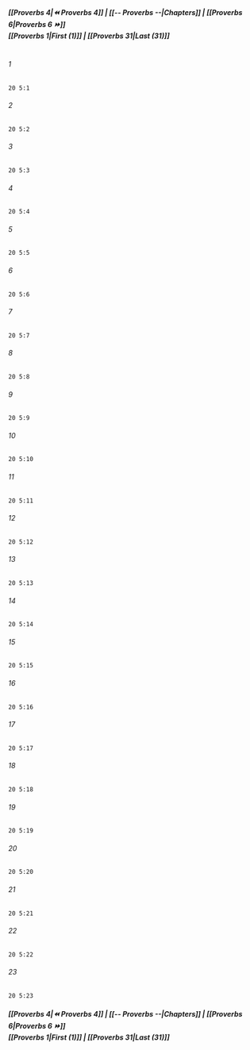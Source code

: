 
##### **[[Proverbs 4|⏪ Proverbs 4]] | [[-- Proverbs --|Chapters]] | [[Proverbs 6|Proverbs 6 ⏩]]**<br>**[[Proverbs 1|First (1)]] | [[Proverbs 31|Last (31)]]**<br><br>

###### 1
``` verse
20 5:1
```
###### 2
``` verse
20 5:2
```
###### 3
``` verse
20 5:3
```
###### 4
``` verse
20 5:4
```
###### 5
``` verse
20 5:5
```
###### 6
``` verse
20 5:6
```
###### 7
``` verse
20 5:7
```
###### 8
``` verse
20 5:8
```
###### 9
``` verse
20 5:9
```
###### 10
``` verse
20 5:10
```
###### 11
``` verse
20 5:11
```
###### 12
``` verse
20 5:12
```
###### 13
``` verse
20 5:13
```
###### 14
``` verse
20 5:14
```
###### 15
``` verse
20 5:15
```
###### 16
``` verse
20 5:16
```
###### 17
``` verse
20 5:17
```
###### 18
``` verse
20 5:18
```
###### 19
``` verse
20 5:19
```
###### 20
``` verse
20 5:20
```
###### 21
``` verse
20 5:21
```
###### 22
``` verse
20 5:22
```
###### 23
``` verse
20 5:23
```

##### **[[Proverbs 4|⏪ Proverbs 4]] | [[-- Proverbs --|Chapters]] | [[Proverbs 6|Proverbs 6 ⏩]]**<br>**[[Proverbs 1|First (1)]] | [[Proverbs 31|Last (31)]]**
